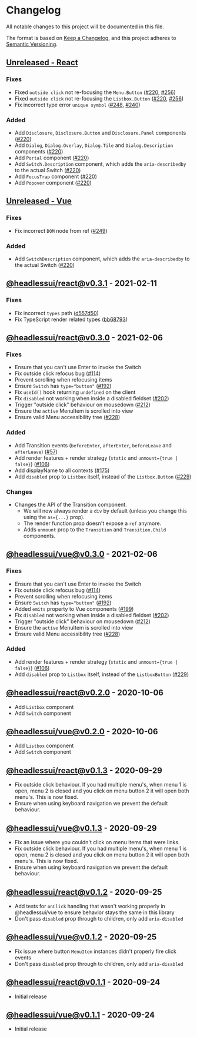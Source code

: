 # Changelog

All notable changes to this project will be documented in this file.

The format is based on [Keep a Changelog](https://keepachangelog.com/en/1.0.0/),
and this project adheres to [Semantic Versioning](https://semver.org/spec/v2.0.0.html).

## [Unreleased - React]

### Fixes

- Fixed `outside click` not re-focusing the `Menu.Button` ([#220](https://github.com/tailwindlabs/headlessui/pull/220), [#256](https://github.com/tailwindlabs/headlessui/pull/256))
- Fixed `outside click` not re-focusing the `Listbox.Button` ([#220](https://github.com/tailwindlabs/headlessui/pull/220), [#256](https://github.com/tailwindlabs/headlessui/pull/256))
- Fix incorrect type error `unique symbol` ([#248](https://github.com/tailwindlabs/headlessui/pull/248), [#240](https://github.com/tailwindlabs/headlessui/issues/240))

### Added

- Add `Disclosure`, `Disclosure.Button` and `Disclosure.Panel` components ([#220](https://github.com/tailwindlabs/headlessui/pull/220))
- Add `Dialog`, `Dialog.Overlay`, `Dialog.Tile` and `Dialog.Description` components ([#220](https://github.com/tailwindlabs/headlessui/pull/220))
- Add `Portal` component ([#220](https://github.com/tailwindlabs/headlessui/pull/220))
- Add `Switch.Description` component, which adds the `aria-describedby` to the actual Switch ([#220](https://github.com/tailwindlabs/headlessui/pull/220))
- Add `FocusTrap` component ([#220](https://github.com/tailwindlabs/headlessui/pull/220))
- Add `Popover` component ([#220](https://github.com/tailwindlabs/headlessui/pull/220))

## [Unreleased - Vue]

### Fixes

- Fix incorrect `DOM` node from ref ([#249](https://github.com/tailwindlabs/headlessui/pull/249))

### Added

- Add `SwitchDescription` component, which adds the `aria-describedby` to the actual Switch ([#220](https://github.com/tailwindlabs/headlessui/pull/220))

## [@headlessui/react@v0.3.1] - 2021-02-11

### Fixes

- Fix incorrect `types` path ([d557d50](https://github.com/tailwindlabs/headlessui/commit/d557d5013968f7bb9877f190b682318704043905))
- Fix TypeScript render related types ([bb68793](https://github.com/tailwindlabs/headlessui/commit/bb68793f08a57833095a38519b639a744076dc69))

## [@headlessui/react@v0.3.0] - 2021-02-06

### Fixes

- Ensure that you can't use Enter to invoke the Switch
- Fix outside click refocus bug ([#114](https://github.com/tailwindlabs/headlessui/pull/114))
- Prevent scrolling when refocusing items
- Ensure `Switch` has `type="button"` ([#192](https://github.com/tailwindlabs/headlessui/pull/192))
- Fix `useId()` hook returning `undefined` on the client
- Fix `disabled` not working when inside a disabled fieldset ([#202](https://github.com/tailwindlabs/headlessui/pull/202))
- Trigger "outside click" behaviour on mousedown ([#212](https://github.com/tailwindlabs/headlessui/pull/212))
- Ensure the `active` MenuItem is scrolled into view
- Ensure valid Menu accessibility tree ([#228](https://github.com/tailwindlabs/headlessui/pull/228))

### Added

- Add Transition events (`beforeEnter`, `afterEnter`, `beforeLeave` and `afterLeave`) ([#57](https://github.com/tailwindlabs/headlessui/pull/57))
- Add render features + render strategy (`static` and `unmount={true | false}`) ([#106](https://github.com/tailwindlabs/headlessui/pull/106))
- Add displayName to all contexts ([#175](https://github.com/tailwindlabs/headlessui/pull/175))
- Add `disabled` prop to `Listbox` itself, instead of the `Listbox.Button` ([#229](https://github.com/tailwindlabs/headlessui/pull/229))

### Changes

- Changes the API of the Transition component.
  - We will now always render a `div` by default (unless you change this using the `as={...}` prop).
  - The render function prop doesn't expose a `ref` anymore.
  - Adds `unmount` prop to the `Transition` and `Transition.Child` components.

## [@headlessui/vue@v0.3.0] - 2021-02-06

### Fixes

- Ensure that you can't use Enter to invoke the Switch
- Fix outside click refocus bug ([#114](https://github.com/tailwindlabs/headlessui/pull/114))
- Prevent scrolling when refocusing items
- Ensure `Switch` has `type="button"` ([#192](https://github.com/tailwindlabs/headlessui/pull/192))
- Added `emits` property to Vue components ([#199](https://github.com/tailwindlabs/headlessui/pull/199))
- Fix `disabled` not working when inside a disabled fieldset ([#202](https://github.com/tailwindlabs/headlessui/pull/202))
- Trigger "outside click" behaviour on mousedown ([#212](https://github.com/tailwindlabs/headlessui/pull/212))
- Ensure the `active` MenuItem is scrolled into view
- Ensure valid Menu accessibility tree ([#228](https://github.com/tailwindlabs/headlessui/pull/228))

### Added

- Add render features + render strategy (`static` and `unmount={true | false}`) ([#106](https://github.com/tailwindlabs/headlessui/pull/106))
- Add `disabled` prop to `Listbox` itself, instead of the `ListboxButton` ([#229](https://github.com/tailwindlabs/headlessui/pull/229))

## [@headlessui/react@v0.2.0] - 2020-10-06

- Add `Listbox` component
- Add `Switch` component

## [@headlessui/vue@v0.2.0] - 2020-10-06

- Add `Listbox` component
- Add `Switch` component

## [@headlessui/react@v0.1.3] - 2020-09-29

- Fix outside click behaviour. If you had multiple menu's, when menu 1 is open, menu 2 is closed and you click on menu button 2 it will open both menu's. This is now fixed.
- Ensure when using keyboard navigation we prevent the default behaviour.

## [@headlessui/vue@v0.1.3] - 2020-09-29

- Fix an issue where you couldn't click on menu items that were links.
- Fix outside click behaviour. If you had multiple menu's, when menu 1 is open, menu 2 is closed and you click on menu button 2 it will open both menu's. This is now fixed.
- Ensure when using keyboard navigation we prevent the default behaviour.

## [@headlessui/react@v0.1.2] - 2020-09-25

- Add tests for `onClick` handling that wasn't working properly in @headlessui/vue to ensure behavior stays the same in this library
- Don't pass `disabled` prop through to children, only add `aria-disabled`

## [@headlessui/vue@v0.1.2] - 2020-09-25

- Fix issue where button `MenuItem` instances didn't properly fire click events
- Don't pass `disabled` prop through to children, only add `aria-disabled`

## [@headlessui/react@v0.1.1] - 2020-09-24

- Initial release

## [@headlessui/vue@v0.1.1] - 2020-09-24

- Initial release

[unreleased - react]: https://github.com/tailwindlabs/headlessui/compare/@headlessui/react@v0.3.1...HEAD
[unreleased - vue]: https://github.com/tailwindlabs/headlessui/compare/@headlessui/vue@v0.3.0...HEAD
[@headlessui/react@v0.3.1]: https://github.com/tailwindlabs/headlessui/compare/@headlessui/react@v0.3.0...@headlessui/react@v0.3.1
[@headlessui/react@v0.3.0]: https://github.com/tailwindlabs/headlessui/compare/@headlessui/react@v0.2.0...@headlessui/react@v0.3.0
[@headlessui/vue@v0.3.0]: https://github.com/tailwindlabs/headlessui/compare/@headlessui/vue@v0.2.0...@headlessui/vue@v0.3.0
[@headlessui/react@v0.2.0]: https://github.com/tailwindlabs/headlessui/compare/@headlessui/react@v0.1.3...@headlessui/react@v0.2.0
[@headlessui/vue@v0.2.0]: https://github.com/tailwindlabs/headlessui/compare/@headlessui/vue@v0.1.3...@headlessui/vue@v0.2.0
[@headlessui/react@v0.1.3]: https://github.com/tailwindlabs/headlessui/compare/@headlessui/react@v0.1.2...@headlessui/react@v0.1.3
[@headlessui/vue@v0.1.3]: https://github.com/tailwindlabs/headlessui/compare/@headlessui/vue@v0.1.2...@headlessui/vue@v0.1.3
[@headlessui/react@v0.1.2]: https://github.com/tailwindlabs/headlessui/compare/@headlessui/react@v0.1.1...@headlessui/react@v0.1.2
[@headlessui/vue@v0.1.2]: https://github.com/tailwindlabs/headlessui/compare/@headlessui/vue@v0.1.1...@headlessui/vue@v0.1.2
[@headlessui/react@v0.1.1]: https://github.com/tailwindlabs/headlessui/releases/tag/@headlessui/react@v0.1.1
[@headlessui/vue@v0.1.1]: https://github.com/tailwindlabs/headlessui/releases/tag/@headlessui/vue@v0.1.1
